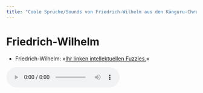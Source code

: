 ```yaml
---
title: "Coole Sprüche/Sounds von Friedrich-Wilhelm aus den Känguru-Chroniken."
---
```

# Friedrich-Wilhelm

- Friedrich-Wilhelm: »[Ihr linken intellektuellen Fuzzies.](../files/fw-ihr_linken_intellektuellen_fuzzies.mp3)«

<audio controls><source src='../files/fw-ihr_linken_intellektuellen_fuzzies.mp3' type='audio/mpeg'></audio>

